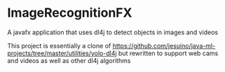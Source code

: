 # ImageRecognitionFX
A javafx application that uses dl4j to detect objects in images and videos

This project is essentially a clone of https://github.com/jesuino/java-ml-projects/tree/master/utilities/yolo-dl4j but rewritten to support web cams and videos as well as other dl4j algorithms
